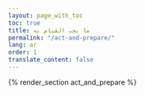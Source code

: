 ```yaml
---
layout: page_with_toc
toc: true
title: ما يجب القيام به
permalink: "/act-and-prepare/"
lang: ar
order: 1
translate_content: false
---
```



{% render_section act_and_prepare %}
